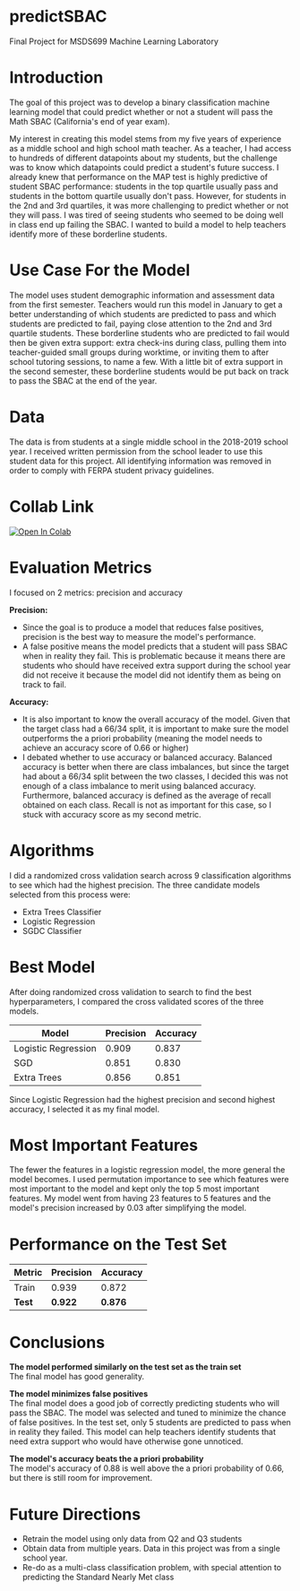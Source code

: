 # predictSBAC
Final Project for MSDS699 Machine Learning Laboratory

# Introduction
The goal of this project was to develop a binary classification machine learning model that could predict whether or not a student will pass the Math SBAC (California's end of year exam). 

My interest in creating this model stems from my five years of experience as a middle school and high school math teacher. As a teacher, I had access to hundreds of different datapoints about my students, but the challenge was to know which datapoints could predict a student's future success. I already knew that performance on the MAP test is highly predictive of student SBAC performance: students in the top quartile usually pass and students in the bottom quartile usually don't pass. However, for students in the 2nd and 3rd quartiles, it was more challenging to predict whether or not they will pass. I was tired of seeing students who seemed to be doing well in class end up failing the SBAC. I wanted to build a model to help teachers identify more of these borderline students. 

# Use Case For the Model

The model uses student demographic information and assessment data from the first semester. Teachers would run this model in January to get a better understanding of which students are predicted to pass and which students are predicted to fail, paying close attention to the 2nd and 3rd quartile students. These borderline students who are predicted to fail would then be given extra support: extra check-ins during class, pulling them into teacher-guided small groups during worktime, or inviting them to after school tutoring sessions, to name a few. With a little bit of extra support in the second semester, these borderline students would be put back on track to pass the SBAC at the end of the year. 

# Data
The data is from students at a single middle school in the 2018-2019 school year. I received written permission from the school leader to use this student data for this project. All identifying information was removed in order to comply with FERPA student privacy guidelines. 

# Collab Link
[![Open In Colab](https://colab.research.google.com/assets/colab-badge.svg)](https://colab.research.google.com/github/amtan20/predictSBAC/raw/blob/main/Final_Notebook.ipynb)

# Evaluation Metrics 
I focused on 2 metrics: precision and accuracy

**Precision:** 
- Since the goal is to produce a model that reduces false positives, precision is the best way to measure the model's performance.
- A false positive means the model predicts that a student will pass SBAC when in reality they fail. This is problematic because it means there are students who should have received extra support during the school year did not receive it because the model did not identify them as being on track to fail.

**Accuracy:** 
- It is also important to know the overall accuracy of the model. Given that the target class had a 66/34 split, it is important to make sure the model outperforms the a priori probability (meaning the model needs to achieve an accuracy score of 0.66 or higher)
- I debated whether to use accuracy or balanced accuracy. Balanced accuracy is better when there are class imbalances, but since the target had about a 66/34 split between the two classes, I decided this was not enough of a class imbalance to merit using balanced accuracy. Furthermore, balanced accuracy is defined as the average of recall obtained on each class. Recall is not as important for this case, so I stuck with accuracy score as my second metric.


# Algorithms 
I did a randomized cross validation search across 9 classification algorithms to see which had the highest precision. The three candidate models selected from this process were:
- Extra Trees Classifier
- Logistic Regression
- SGDC Classifier 

# Best Model 
After doing randomized cross validation to search to find the best hyperparameters, I compared the cross validated scores of the three models. 

Model | Precision | Accuracy
--- | --- | ---
Logistic Regression | 0.909 | 0.837
SGD | 0.851 | 0.830
Extra Trees | 0.856 | 0.851

Since Logistic Regression had the highest precision and second highest accuracy, I selected it as my final model. 

# Most Important Features  
The fewer the features in a logistic regression model, the more general the model becomes. I used permutation importance to see which features were most important to the model and kept only the top 5 most important features. My model went from having 23 features to 5 features and the model's precision increased by 0.03 after simplifying the model. 

# Performance on the Test Set 
 Metric | Precision | Accuracy
--- | --- | ---
Train | 0.939 | 0.872
**Test** | **0.922** | **0.876**


# Conclusions 
**The model performed similarly on the test set as the train set**
<br>The final model has good generality. 

**The model minimizes false positives**
<br>The final model does a good job of correctly predicting students who will pass the SBAC. The model was selected and tuned to minimize the chance of false positives. In the test set, only 5 students are predicted to pass when in reality they failed. This model can help teachers identify students that need extra support who would have otherwise gone unnoticed.

**The model's accuracy beats the a priori probability**
<br> The model's accuracy of 0.88 is well above the a priori probability of 0.66, but there is still room for improvement.

# Future Directions 
- Retrain the model using only data from Q2 and Q3 students
- Obtain data from multiple years. Data in this project was from a single school year. 
- Re-do as a multi-class classification problem, with special attention to predicting the Standard Nearly Met class 

